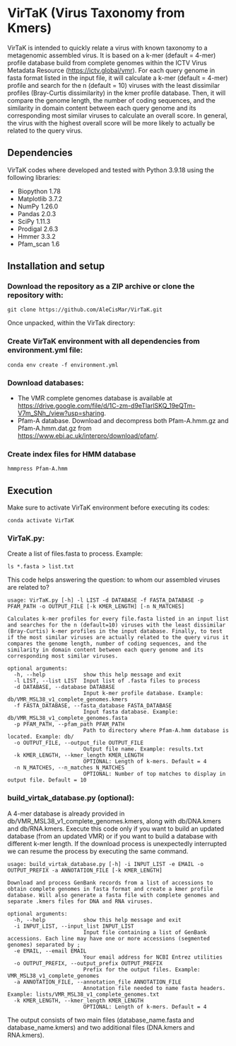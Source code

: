 # VirTaK (Virus Taxonomy from Kmers)
 
VirTaK is intended to quickly relate a virus with known taxonomy to a metagenomic assembled virus. It is based on a k-mer (default = 4-mer) profile database build from complete genomes within the ICTV Virus Metadata Resource (https://ictv.global/vmr). For each query genome in fasta format listed in the input file, it will calculate a k-mer (default = 4-mer) profile and search for the n (default = 10) viruses with the least dissimilar profiles (Bray-Curtis dissimilarity) in the kmer profile database. Then, it will compare the genome length, the number of coding sequences, and the similarity in domain content between each query genome and its corresponding most similar viruses to calculate an overall score. In general, the virus with the highest overall score will be more likely to actually be related to the query virus.

## Dependencies

VirTaK codes where developed and tested with Python 3.9.18 using the following libraries:

* Biopython 1.78
* Matplotlib 3.7.2
* NumPy 1.26.0
* Pandas 2.0.3
* SciPy 1.11.3
* Prodigal 2.6.3
* Hmmer 3.3.2
* Pfam_scan 1.6

## Installation and setup

### Download the repository as a ZIP archive or clone the repository with:

```{bash, eval=FALSE, echo=TRUE}
git clone https://github.com/AleCisMar/VirTaK.git
```

Once unpacked, within the VirTak directory: 

### Create VirTaK environment with all dependencies from environment.yml file:

```{bash, eval=FALSE, echo=TRUE}
conda env create -f environment.yml
```
### Download databases:

* The VMR complete genomes database is available at https://drive.google.com/file/d/1C-zm-d9eTlarlSKQ_19eQTm-V7m_SNh_/view?usp=sharing.
* Pfam-A database. Download and decompress both Pfam-A.hmm.gz and Pfam-A.hmm.dat.gz from https://www.ebi.ac.uk/interpro/download/pfam/.

### Create index files for HMM database

```{bash, eval=FALSE, echo=TRUE}
hmmpress Pfam-A.hmm
```

## Execution

Make sure to activate VirTaK environment before executing its codes:

```{bash, eval=FALSE, echo=TRUE}
conda activate VirTaK
```

### VirTaK.py:

Create a list of files.fasta to process. Example:

```{bash, eval=FALSE, echo=TRUE}
ls *.fasta > list.txt
```

This code helps answering the question: to whom our assembled viruses are related to? 

```{bash, eval=FALSE, echo=TRUE}
usage: VirTaK.py [-h] -l LIST -d DATABASE -f FASTA_DATABASE -p PFAM_PATH -o OUTPUT_FILE [-k KMER_LENGTH] [-n N_MATCHES]

Calculates k-mer profiles for every file.fasta listed in an input list and searches for the n (default=10) viruses with the least dissimilar (Bray-Curtis) k-mer profiles in the input database. Finally, to test if the most similar viruses are actually related to the query virus it compares the genome length, number of coding sequences, and the similarity in domain content between each query genome and its corresponding most similar viruses.

optional arguments:
  -h, --help            show this help message and exit
  -l LIST, --list LIST  Input list of .fasta files to process
  -d DATABASE, --database DATABASE
                        Input k-mer profile database. Example: db/VMR_MSL38_v1_complete_genomes.kmers
  -f FASTA_DATABASE, --fasta_database FASTA_DATABASE
                        Input fasta database. Example: db/VMR_MSL38_v1_complete_genomes.fasta
  -p PFAM_PATH, --pfam_path PFAM_PATH
                        Path to directory where Pfam-A.hmm database is located. Example: db/
  -o OUTPUT_FILE, --output_file OUTPUT_FILE
                        Output file name. Example: results.txt
  -k KMER_LENGTH, --kmer_length KMER_LENGTH
                        OPTIONAL: Length of k-mers. Default = 4
  -n N_MATCHES, --n_matches N_MATCHES
                        OPTIONAL: Number of top matches to display in output file. Default = 10
```

### build_virtak_database.py (optional):

A 4-mer database is already provided in db/VMR_MSL38_v1_complete_genomes.kmers, along with db/DNA.kmers and db/RNA.kmers. Execute this code only if you want to build an updated database (from an updated VMR) or if you want to build a database with different k-mer length. If the download process is unexpectedly interrupted we can resume the process by executing the same command.

```{bash, eval=FALSE, echo=TRUE}
usage: build_virtak_database.py [-h] -i INPUT_LIST -e EMAIL -o OUTPUT_PREFIX -a ANNOTATION_FILE [-k KMER_LENGTH]

Download and process GenBank records from a list of accessions to obtain complete genomes in fasta format and create a kmer profile database. Will also generate a fasta file with complete genomes and
separate .kmers files for DNA and RNA viruses.

optional arguments:
  -h, --help            show this help message and exit
  -i INPUT_LIST, --input_list INPUT_LIST
                        Input file containing a list of GenBank accessions. Each line may have one or more accessions (segmented genomes) separated by ;
  -e EMAIL, --email EMAIL
                        Your email address for NCBI Entrez utilities
  -o OUTPUT_PREFIX, --output_prefix OUTPUT_PREFIX
                        Prefix for the output files. Example: VMR_MSL38_v1_complete_genomes
  -a ANNOTATION_FILE, --annotation_file ANNOTATION_FILE
                        Annotation file needed to name fasta headers. Example: lists/VMR_MSL38_v1_complete_genomes.txt
  -k KMER_LENGTH, --kmer_length KMER_LENGTH
                        OPTIONAL: Length of k-mers. Default = 4
```

The output consists of two main files (database_name.fasta and database_name.kmers) and two additional files (DNA.kmers and RNA.kmers).
